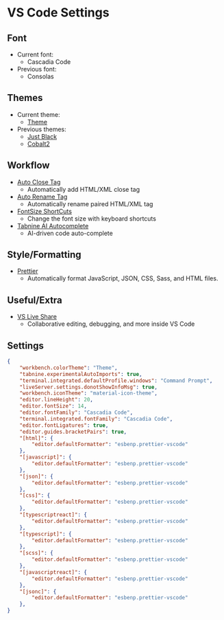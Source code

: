 # VS Code Settings

## Font

* Current font:
  * Cascadia Code
* Previous font:
  * Consolas

## Themes

* Current theme:
  * [Theme](https://marketplace.visualstudio.com/items?itemName=tal7aouy.theme)
* Previous themes:
  * [Just Black](https://marketplace.visualstudio.com/items?itemName=nur.just-black)
  * [Cobalt2](https://marketplace.visualstudio.com/items?itemName=wesbos.theme-cobalt2)

## Workflow

* [Auto Close Tag](https://marketplace.visualstudio.com/items?itemName=formulahendry.auto-close-tag)
  * Automatically add HTML/XML close tag
* [Auto Rename Tag](https://marketplace.visualstudio.com/items?itemName=formulahendry.auto-rename-tag)
  * Automatically rename paired HTML/XML tag
* [FontSize ShortCuts](https://marketplace.visualstudio.com/items?itemName=fosshaas.fontsize-shortcuts)
  * Change the font size with keyboard shortcuts
* [Tabnine AI Autocomplete](https://marketplace.visualstudio.com/items?itemName=TabNine.tabnine-vscode)
  * AI-driven code auto-complete

## Style/Formatting

* [Prettier](https://marketplace.visualstudio.com/items?itemName=esbenp.prettier-vscode)
  * Automatically format JavaScript, JSON, CSS, Sass, and HTML files.

## Useful/Extra

* [VS Live Share](https://marketplace.visualstudio.com/items?itemName=MS-vsliveshare.vsliveshare)
  * Collaborative editing, debugging, and more inside VS Code

## Settings

```json
{
    "workbench.colorTheme": "Theme",
    "tabnine.experimentalAutoImports": true,
    "terminal.integrated.defaultProfile.windows": "Command Prompt",
    "liveServer.settings.donotShowInfoMsg": true,
    "workbench.iconTheme": "material-icon-theme",
    "editor.lineHeight": 20,
    "editor.fontSize": 14,
    "editor.fontFamily": "Cascadia Code",
    "terminal.integrated.fontFamily": "Cascadia Code",
    "editor.fontLigatures": true,
    "editor.guides.bracketPairs": true,
    "[html]": {
        "editor.defaultFormatter": "esbenp.prettier-vscode"
    },
    "[javascript]": {
        "editor.defaultFormatter": "esbenp.prettier-vscode"
    },
    "[json]": {
        "editor.defaultFormatter": "esbenp.prettier-vscode"
    },
    "[css]": {
        "editor.defaultFormatter": "esbenp.prettier-vscode"
    },
    "[typescriptreact]": {
        "editor.defaultFormatter": "esbenp.prettier-vscode"
    },
    "[typescript]": {
        "editor.defaultFormatter": "esbenp.prettier-vscode"
    },
    "[scss]": {
        "editor.defaultFormatter": "esbenp.prettier-vscode"
    },
    "[javascriptreact]": {
        "editor.defaultFormatter": "esbenp.prettier-vscode"
    },
    "[jsonc]": {
        "editor.defaultFormatter": "esbenp.prettier-vscode"
    },
}
```
